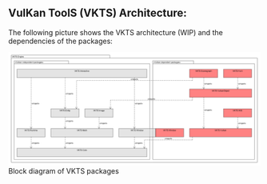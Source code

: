 VulKan ToolS (VKTS) Architecture:
---------------------------------

The following picture shows the VKTS architecture (WIP) and the dependencies of the packages: 

![Architecture](uml/VKTS_Architecture.png)
Block diagram of VKTS packages  
